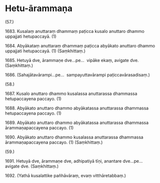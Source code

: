 

# Hetu-ārammaṇa





(57.)

1683\. Kusalaṃ anuttaraṃ dhammaṃ paṭicca kusalo anuttaro dhammo uppajjati hetupaccayā. (1)

1684\. Abyākataṃ anuttaraṃ dhammaṃ paṭicca abyākato anuttaro dhammo uppajjati hetupaccayā. (1) (Saṃkhittaṃ.)

1685\. Hetuyā dve, ārammaṇe dve…pe…  vipāke ekaṃ, avigate dve. (Saṃkhittaṃ.)

1686\. (Sahajātavārampi…pe…  sampayuttavārampi paṭiccavārasadisaṃ.)

(58.)

1687\. Kusalo anuttaro dhammo kusalassa anuttarassa dhammassa hetupaccayena paccayo. (1)

1688\. Abyākato anuttaro dhammo abyākatassa anuttarassa dhammassa hetupaccayena paccayo. (1)

1689\. Abyākato anuttaro dhammo abyākatassa anuttarassa dhammassa ārammaṇapaccayena paccayo. (1)

1690\. Abyākato anuttaro dhammo kusalassa anuttarassa dhammassa ārammaṇapaccayena paccayo. (1) (Saṃkhittaṃ.)

(59.)

1691\. Hetuyā dve, ārammaṇe dve, adhipatiyā tīṇi, anantare dve…pe…  avigate dve. (Saṃkhittaṃ.)

1692\. (Yathā kusalattike pañhāvāraṃ, evaṃ vitthāretabbaṃ.)



